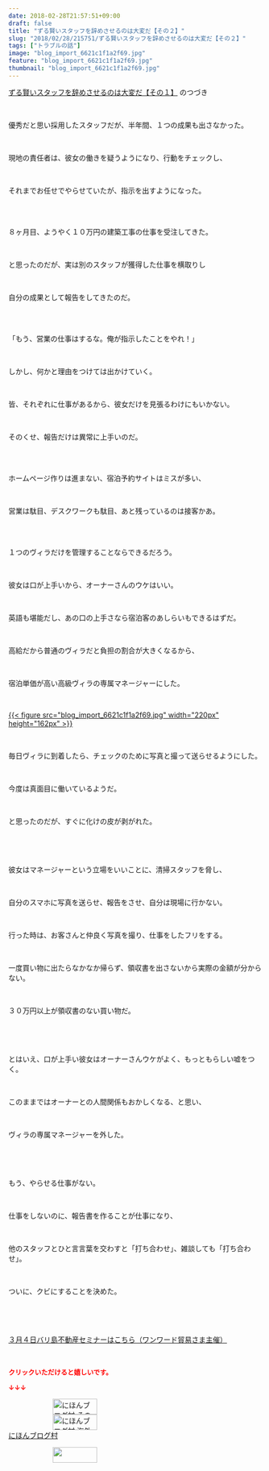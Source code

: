 ```yaml
---
date: 2018-02-28T21:57:51+09:00
draft: false
title: "ずる賢いスタッフを辞めさせるのは大変だ【その２】"
slug: "2018/02/28/215751/ずる賢いスタッフを辞めさせるのは大変だ【その２】"
tags: ["トラブルの話"]
image: "blog_import_6621c1f1a2f69.jpg"
feature: "blog_import_6621c1f1a2f69.jpg"
thumbnail: "blog_import_6621c1f1a2f69.jpg"
---
```

<p><a href="entry-12356302838.html" target="_blank">ずる賢いスタッフを辞めさせるのは大変だ【その１】</a> のつづき</p><p> </p><p>優秀だと思い採用したスタッフだが、半年間、１つの成果も出さなかった。</p><p> </p><p>現地の責任者は、彼女の働きを疑うようになり、行動をチェックし、</p><p> </p><p>それまでお任せでやらせていたが、指示を出すようになった。</p><p> </p><p><br/>８ヶ月目、ようやく１０万円の建築工事の仕事を受注してきた。</p><p> </p><p>と思ったのだが、実は別のスタッフが獲得した仕事を横取りし</p><p> </p><p>自分の成果として報告をしてきたのだ。</p><p> </p><p><br/>「もう、営業の仕事はするな。俺が指示したことをやれ！」</p><p> </p><p>しかし、何かと理由をつけては出かけていく。</p><p> </p><p>皆、それぞれに仕事があるから、彼女だけを見張るわけにもいかない。</p><p> </p><p>そのくせ、報告だけは異常に上手いのだ。</p><p> </p><p><br/>ホームページ作りは進まない、宿泊予約サイトはミスが多い、</p><p> </p><p>営業は駄目、デスクワークも駄目、あと残っているのは接客かあ。</p><p> </p><p><br/>１つのヴィラだけを管理することならできるだろう。</p><p> </p><p>彼女は口が上手いから、オーナーさんのウケはいい。</p><p> </p><p>英語も堪能だし、あの口の上手さなら宿泊客のあしらいもできるはずだ。</p><p> </p><p>高給だから普通のヴィラだと負担の割合が大きくなるから、</p><p> </p><p>宿泊単価が高い高級ヴィラの専属マネージャーにした。</p><p> </p><p><a href="blog_import_6621c1f1a2f69.jpg">{{< figure src="blog_import_6621c1f1a2f69.jpg" width="220px" height="162px" >}}</a></p><p> </p><p>毎日ヴィラに到着したら、チェックのために写真と撮って送らせるようにした。</p><p> </p><p>今度は真面目に働いているようだ。</p><p> </p><p>と思ったのだが、すぐに化けの皮が剥がれた。</p><p> </p><p> </p><p>彼女はマネージャーという立場をいいことに、清掃スタッフを脅し、</p><p> </p><p>自分のスマホに写真を送らせ、報告をさせ、自分は現場に行かない。</p><p> </p><p>行った時は、お客さんと仲良く写真を撮り、仕事をしたフリをする。</p><p> </p><p>一度買い物に出たらなかなか帰らず、領収書を出さないから実際の金額が分からない。</p><p> </p><p>３０万円以上が領収書のない買い物だ。</p><p> </p><p> </p><p>とはいえ、口が上手い彼女はオーナーさんウケがよく、もっともらしい嘘をつく。</p><p> </p><p>このままではオーナーとの人間関係もおかしくなる、と思い、</p><p> </p><p>ヴィラの専属マネージャーを外した。</p><p> </p><p> </p><p>もう、やらせる仕事がない。</p><p> </p><p>仕事をしないのに、報告書を作ることが仕事になり、</p><p> </p><p>他のスタッフとひと言言葉を交わすと「打ち合わせ」、雑談しても「打ち合わせ」。</p><p> </p><p>ついに、クビにすることを決めた。</p><p> </p><p> </p><p><a href="index.html" target="_blank">３月４日バリ島不動産セミナーはこちら（ワンワード貿易さま主催）</a></p><p> </p><p><font color="#ff0000" size="2"><strong>クリックいただけると嬉しいです。</strong></font></p><p><font color="#ff0000" size="2"><strong>↓↓↓</strong></font></p><p><a href="ranking.html?p_cid=01260127" id="&amp;blogmura_banner" target="_blank"><img alt="にほんブログ村 その他生活ブログ 不動産投資へ" border="0" height="31" src="data:image/svg+xml;charset=utf-8,%3Csvg%20xmlns%3D%22http%3A%2F%2Fwww.w3.org%2F2000%2Fsvg%22%20title%3D%22Placeholder%20for%20Images%22%20role%3D%22presentation%22%20viewBox%3D%220%200%2088%2031%22%20%2F%3E" width="88" data-src="https://img-proxy.blog-video.jp/images?url=http%3A%2F%2Flife.blogmura.com%2Fhudousantoushi%2Fimg%2Fhudousantoushi88_31.gif" style="aspect-ratio: auto 88 / 31;"/><noscript><img alt="にほんブログ村 その他生活ブログ 不動産投資へ" border="0" height="31" src="https://img-proxy.blog-video.jp/images?url=http%3A%2F%2Flife.blogmura.com%2Fhudousantoushi%2Fimg%2Fhudousantoushi88_31.gif" width="88"></noscript></a><br/><a href="ranking.html?p_cid=01260127" target="_blank"><img alt="にほんブログ村 海外生活ブログ バリ島情報へ" border="0" height="31" src="data:image/svg+xml;charset=utf-8,%3Csvg%20xmlns%3D%22http%3A%2F%2Fwww.w3.org%2F2000%2Fsvg%22%20title%3D%22Placeholder%20for%20Images%22%20role%3D%22presentation%22%20viewBox%3D%220%200%2088%2031%22%20%2F%3E" width="88" data-src="https://img-proxy.blog-video.jp/images?url=http%3A%2F%2Foverseas.blogmura.com%2Fbali%2Fimg%2Fbali88_31.gif" style="aspect-ratio: auto 88 / 31;"/><noscript><img alt="にほんブログ村 海外生活ブログ バリ島情報へ" border="0" height="31" src="https://img-proxy.blog-video.jp/images?url=http%3A%2F%2Foverseas.blogmura.com%2Fbali%2Fimg%2Fbali88_31.gif" width="88"></noscript></a><br/><a href="ranking.html?p_cid=01260127" target="_blank">にほんブログ村</a></p><p><a href="link.php?1804582" title="人気ブログランキングへ"><img border="0" height="31" src="data:image/svg+xml;charset=utf-8,%3Csvg%20xmlns%3D%22http%3A%2F%2Fwww.w3.org%2F2000%2Fsvg%22%20title%3D%22Placeholder%20for%20Images%22%20role%3D%22presentation%22%20viewBox%3D%220%200%2088%2031%22%20%2F%3E" width="88" data-src="https://blog.with2.net/img/banner/banner_22.gif" style="aspect-ratio: auto 88 / 31;"/><noscript><img border="0" height="31" src="https://blog.with2.net/img/banner/banner_22.gif" width="88"></noscript></a></p><p> </p>

